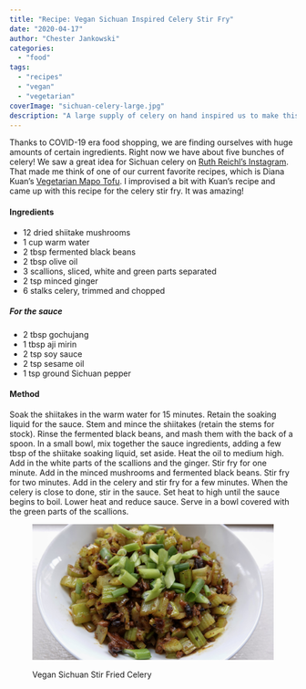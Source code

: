 ```yaml
---
title: "Recipe: Vegan Sichuan Inspired Celery Stir Fry"
date: "2020-04-17"
author: "Chester Jankowski"
categories: 
  - "food"
tags: 
  - "recipes"
  - "vegan"
  - "vegetarian"
coverImage: "sichuan-celery-large.jpg"
description: "A large supply of celery on hand inspired us to make this delicious vegan Sichuan-styled celery stir fry."
---
```


Thanks to COVID-19 era food shopping, we are finding ourselves with huge amounts of certain ingredients. Right now we have about five bunches of celery! We saw a great idea for Sichuan celery on [Ruth Reichl’s Instagram](https://www.instagram.com/ruth.reichl/). That made me think of one of our current favorite recipes, which is Diana Kuan’s [Vegetarian Mapo Tofu](http://appetiteforchina.com/recipes/vegetarian-mapo-tofu). I improvised a bit with Kuan’s recipe and came up with this recipe for the celery stir fry. It was amazing! 

#### Ingredients 

- 12 dried shiitake mushrooms  
- 1 cup warm water  
- 2 tbsp fermented black beans  
- 2 tbsp olive oil  
- 3 scallions, sliced, white and green parts separated   
- 2 tsp minced ginger  
- 6 stalks celery, trimmed and chopped 

##### For the sauce 

- 2 tbsp gochujang  
- 1 tbsp aji mirin  
- 2 tsp soy sauce  
- 2 tsp sesame oil  
- 1 tsp ground Sichuan pepper 

#### Method 

Soak the shiitakes in the warm water for 15 minutes. Retain the soaking liquid for the sauce. Stem and mince the shiitakes (retain the stems for stock). Rinse the fermented black beans, and mash them with the back of a spoon. In a small bowl, mix together the sauce ingredients, adding a few tbsp of the shiitake soaking liquid, set aside. Heat the oil to medium high. Add in the white parts of the scallions and the ginger. Stir fry for one minute. Add in the minced mushrooms and fermented black beans. Stir fry for two minutes. Add in the celery and stir fry for a few minutes. When the celery is close to done, stir in the sauce. Set heat to high until the sauce begins to boil. Lower heat and reduce sauce. Serve in a bowl covered with the green parts of the scallions. 

<figure>

![Vegan Sichuan Stir Fried Celery](images/sichuan-celery-small.jpg)

<figcaption>

Vegan Sichuan Stir Fried Celery

</figcaption>

</figure>
